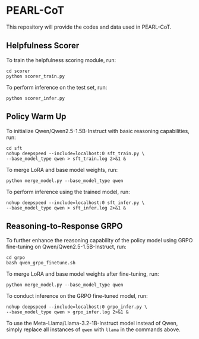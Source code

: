 # PEARL-CoT
This repository will provide the codes and data used in PEARL-CoT.
## Helpfulness Scorer
To train the helpfulness scoring module, run:
```
cd scorer
python scorer_train.py
```
To perform inference on the test set, run:
```
python scorer_infer.py
```
## Policy Warm Up
To initialize Qwen/Qwen2.5-1.5B-Instruct with basic reasoning capabilities, run:
```
cd sft
nohup deepspeed --include=localhost:0 sft_train.py \
--base_model_type qwen > sft_train.log 2>&1 &
```
To merge LoRA and base model weights, run:
```
python merge_model.py --base_model_type qwen
```
To perform inference using the trained model, run:
```
nohup deepspeed --include=localhost:0 sft_infer.py \
--base_model_type qwen > sft_infer.log 2>&1 &
```
## Reasoning-to-Response GRPO
To further enhance the reasoning capability of the policy model using GRPO fine-tuning on Qwen/Qwen2.5-1.5B-Instruct, run:
```
cd grpo
bash qwen_grpo_finetune.sh
```
To merge LoRA and base model weights after fine-tuning, run:
```
python merge_model.py --base_model_type qwen
```
To conduct inference on the GRPO fine-tuned model, run:
```
nohup deepspeed --include=localhost:0 grpo_infer.py \
--base_model_type qwen > grpo_infer.log 2>&1 &
```
To use the Meta-Llama/Llama-3.2-1B-Instruct model instead of Qwen, simply replace all instances of ``qwen`` with ``llama`` in the commands above.